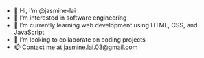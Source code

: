 - 👋 Hi, I’m @jasmine-lai
- 👀 I’m interested in software engineering
- 🌱 I’m currently learning web development using HTML, CSS, and JavaScript
- 💞️ I’m looking to collaborate on coding projects
- 📫 Contact me at jasmine.lai.03@gmail.com

<!---
jasmine-lai/jasmine-lai is a ✨ special ✨ repository because its `README.md` (this file) appears on your GitHub profile.
You can click the Preview link to take a look at your changes.
--->
